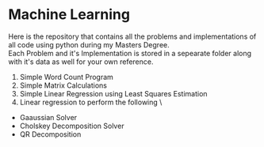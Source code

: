# Machine Learning
Here is the repository that contains all the problems and implementations of all code using python during my Masters Degree.\
Each Problem and it's Implementation is stored in a sepearate folder along with it's data as well for your own reference.

1. Simple Word Count Program
2. Simple Matrix Calculations
3. Simple Linear Regression using Least Squares Estimation
4. Linear regression  to perform the following \
* Gaaussian Solver
* Cholskey Decomposition Solver 
* QR Decomposition 
